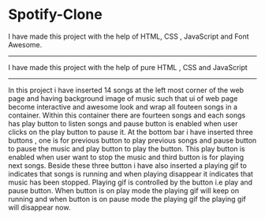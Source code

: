 # Spotify-Clone
I have made this project with the help of HTML, CSS , JavaScript and Font Awesome.
__________________________________________________________________________________________________________________
I have made this project with the help of pure HTML , CSS and JavaScript 
__________________________________________________________________________________________________________________
In this project i have inserted 14 songs at the left most corner of the web page and having background image of music 
such that ui of web page become interactive and awesome look and wrap all fouteen songs in a container. Within this 
container there are fourteen songs and each songs has play button to listen songs and pause button is enabled when user
clicks on the play button to pause it. At the bottom bar i have inserted three buttons , one is for previous button to 
play previous songs and pause button to pause the music and play button to play the button. This play button is enabled
when user want to stop the music and third button is for playing next songs. Beside these three button i have also 
inserted a playing gif to indicates that songs is running and when playing disappear it indicates that music has been 
stopped. Playing gif is controlled by the button i.e play and pause button. When button is on play mode the playing gif
will keep on running and when button is on pause mode the playing gif the playing gif will disappear now.
